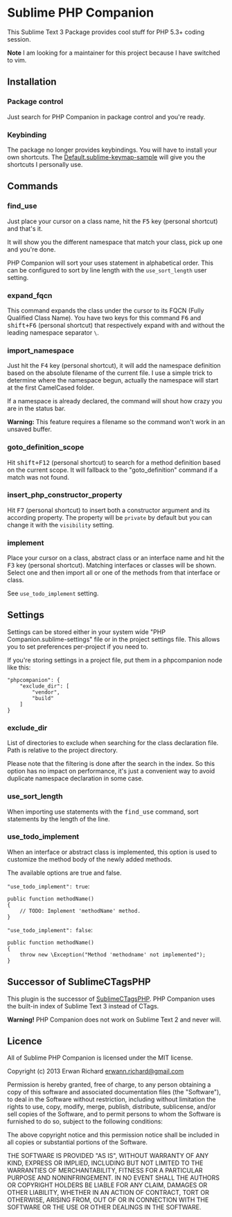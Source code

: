 # Sublime PHP Companion

This Sublime Text 3 Package provides cool stuff for PHP 5.3+ coding session.

**Note** I am looking for a maintainer for this project because I have switched to vim.

## Installation

### Package control

Just search for PHP Companion in package control and you're ready.

### Keybinding

The package no longer provides keybindings. You will have to install your own shortcuts. The [Default.sublime-keymap-sample](/Default.sublime-keymap-sample) will give you the shortcuts I personally use.

## Commands

### find_use

Just place your cursor on a class name, hit the <kbd>F5</kbd> key (personal shortcut) and that's it.

It will show you the different namespace that match your class, pick up one and you're done.

PHP Companion will sort your uses statement in alphabetical order. This can be
configured to sort by line length with the `use_sort_length` user setting.

### expand_fqcn

This command expands the class under the cursor to its FQCN (Fully Qualified Class Name).
You have two keys for this command <kbd>F6</kbd> and <kbd>shift+F6</kbd> (personal shortcut) that respectively expand
with and without the leading namespace separator `\`.

### import_namespace

Just hit the <kbd>F4</kbd> key (personal shortcut), it will add the namespace definition based on the absolute
filename of the current file. I use a simple trick to determine where the
namespace begun, actually the namespace will start at the first CamelCased
folder.

If a namespace is already declared, the command will shout how crazy you are in
the status bar.

**Warning:** This feature requires a filename so the command won't work in an unsaved buffer.

### goto_definition_scope

Hit <kbd>shift+F12</kbd> (personal shortcut) to search for a method definition based on the current scope. It will fallback to
the "goto_definition" command if a match was not found.

### insert_php_constructor_property

Hit <kbd>F7</kbd> (personal shortcut) to insert both a constructor argument and its according property. The property will be `private` by default but you can change it with the `visibility` setting.

### implement

Place your cursor on a class, abstract class or an interface name and hit the <kbd>F3</kbd> key (personal shortcut). Matching interfaces or classes will be shown. Select one and then import all or one of the methods from that interface or class.

See `use_todo_implement` setting.


## Settings

Settings can be stored either in your system wide "PHP Companion.sublime-settings" file or in the project
settings file. This allows you to set preferences per-project if you need to.

If you're storing settings in a project file, put them in a phpcompanion node like this:

```
"phpcompanion": {
    "exclude_dir": [
        "vendor",
        "build"
    ]
}
```

### exclude_dir

List of directories to exclude when searching for the class declaration file.
Path is relative to the project directory.

Please note that the filtering is done after the search in the index. So this option has no impact on performance,
it's just a convenient way to avoid duplicate namespace declaration in some case.

### use_sort_length

When importing use statements with the <kbd>find_use</kbd> command, sort statements by the length of the line.

### use_todo_implement

When an interface or abstract class is implemented, this option is used to customize the method body of the newly added methods.

The available options are true and false.

`"use_todo_implement": true`:
```
public function methodName()
{
    // TODO: Implement 'methodName' method.
}
```

`"use_todo_implement": false`:
```
public function methodName()
{
    throw new \Exception("Method 'methodname' not implemented");
}
```

## Successor of SublimeCTagsPHP

This plugin is the successor of [SublimeCTagsPHP](https://github.com/erichard/SublimeCTagsPHP). PHP Companion uses the built-in index of Sublime Text 3 instead of CTags.

**Warning!** PHP Companion does not work on Sublime Text 2 and never will.


## Licence

All of Sublime PHP Companion is licensed under the MIT license.

  Copyright (c) 2013 Erwan Richard <erwann.richard@gmail.com>

  Permission is hereby granted, free of charge, to any person obtaining a copy
  of this software and associated documentation files (the "Software"), to deal
  in the Software without restriction, including without limitation the rights
  to use, copy, modify, merge, publish, distribute, sublicense, and/or sell
  copies of the Software, and to permit persons to whom the Software is
  furnished to do so, subject to the following conditions:

  The above copyright notice and this permission notice shall be included in
  all copies or substantial portions of the Software.

  THE SOFTWARE IS PROVIDED "AS IS", WITHOUT WARRANTY OF ANY KIND, EXPRESS OR
  IMPLIED, INCLUDING BUT NOT LIMITED TO THE WARRANTIES OF MERCHANTABILITY,
  FITNESS FOR A PARTICULAR PURPOSE AND NONINFRINGEMENT. IN NO EVENT SHALL THE
  AUTHORS OR COPYRIGHT HOLDERS BE LIABLE FOR ANY CLAIM, DAMAGES OR OTHER
  LIABILITY, WHETHER IN AN ACTION OF CONTRACT, TORT OR OTHERWISE, ARISING FROM,
  OUT OF OR IN CONNECTION WITH THE SOFTWARE OR THE USE OR OTHER DEALINGS IN
  THE SOFTWARE.
